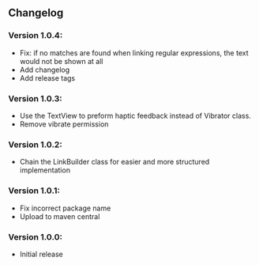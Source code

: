 ## Changelog

### Version 1.0.4:
- Fix: if no matches are found when linking regular expressions, the text would not be shown at all
- Add changelog
- Add release tags 

### Version 1.0.3:
- Use the TextView to preform haptic feedback instead of Vibrator class.
- Remove vibrate permission

### Version 1.0.2:
- Chain the LinkBuilder class for easier and more structured implementation

### Version 1.0.1:
- Fix incorrect package name
- Upload to maven central

### Version 1.0.0:
- Initial release